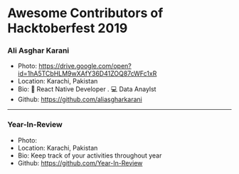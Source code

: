 # Awesome Contributors of Hacktoberfest 2019

### Ali Asghar Karani
- Photo: https://drive.google.com/open?id=1hA5TCbHLM9wXAfY36D41ZOQ87cWFc1xR
- Location: Karachi, Pakistan
- Bio: 📱 React Native Developer . 💻 Data Anaylst 
- Github: https://github.com/aliasgharkarani

-----------

### Year-In-Review
- Photo: 
- Location: Karachi, Pakistan
- Bio: Keep track of your activities throughout year
- Github: https://github.com/Year-In-Review
